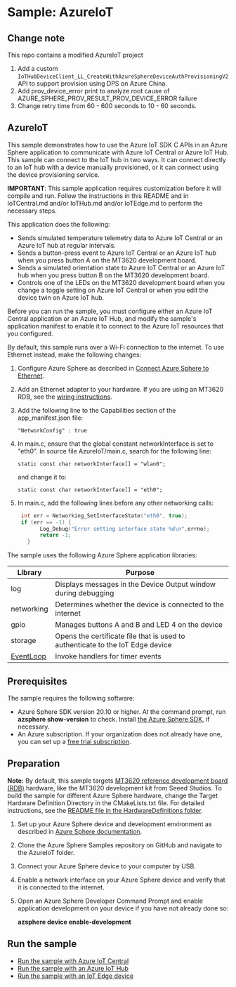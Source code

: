 # Sample: AzureIoT

## Change note

This repo contains a modified AzureIoT project 

1. Add a custom `IoTHubDeviceClient_LL_CreateWithAzureSphereDeviceAuthProvisioningV2` API to support provision using DPS on Azure China. 
1. Add prov_device_error print to analyze root cause of AZURE_SPHERE_PROV_RESULT_PROV_DEVICE_ERROR failure
1. Change retry time from 60 - 600 seconds to 10 - 60 seconds.

## AzureIoT

This sample demonstrates how to use the Azure IoT SDK C APIs in an Azure Sphere application to communicate with Azure IoT Central or Azure IoT Hub. This sample can connect to the IoT hub in two ways. It can connect directly to an IoT hub with a device manually provisioned, or it can connect using the device provisioning service.

**IMPORTANT**: This sample application requires customization before it will compile and run. Follow the instructions in this README and in IoTCentral.md and/or IoTHub.md and/or IoTEdge.md to perform the necessary steps.

This application does the following:

- Sends simulated temperature telemetry data to Azure IoT Central or an Azure IoT hub at regular intervals.
- Sends a button-press event to Azure IoT Central or an Azure IoT hub when you press button A on the MT3620 development board.
- Sends a simulated orientation state to Azure IoT Central or an Azure IoT hub when you press button B on the MT3620 development board.
- Controls one of the LEDs on the MT3620 development board when you change a toggle setting on Azure IoT Central or when you edit the device twin on Azure IoT hub.

Before you can run the sample, you must configure either an Azure IoT Central application or an Azure IoT Hub, and modify the sample's application manifest to enable it to connect to the Azure IoT resources that you configured.

By default, this sample runs over a Wi-Fi connection to the internet. To use Ethernet instead, make the following changes:

1. Configure Azure Sphere as described in [Connect Azure Sphere to Ethernet](https://docs.microsoft.com/azure-sphere/network/connect-ethernet).
1. Add an Ethernet adapter to your hardware. If you are using an MT3620 RDB, see the [wiring instructions](../../HardwareDefinitions/mt3620_rdb/EthernetWiring.md).
1. Add the following line to the Capabilities section of the app_manifest.json file:

   `"NetworkConfig" : true`

1. In main.c, ensure that the global constant networkInterface is set to "eth0". In source file AzureIoT/main.c, search for the following line:

   `static const char networkInterface[] = "wlan0";`

   and change it to:

   `static const char networkInterface[] = "eth0";`

1. In main.c, add the following lines before any other networking calls:

    ```c
     int err = Networking_SetInterfaceState("eth0", true);
     if (err == -1) {
           Log_Debug("Error setting interface state %d\n",errno);
           return -1;
       }
    ```

The sample uses the following Azure Sphere application libraries:

|Library   |Purpose  |
|---------|---------|
|log     |  Displays messages in the Device Output window during debugging  |
| networking | Determines whether the device is connected to the internet |
| gpio | Manages buttons A and B and LED 4 on the device |
| storage | Opens the certificate file that is used to authenticate to the IoT Edge device |
| [EventLoop](https://docs.microsoft.com/azure-sphere/reference/applibs-reference/applibs-eventloop/eventloop-overview) | Invoke handlers for timer events |

## Prerequisites

The sample requires the following software:

- Azure Sphere SDK version 20.10 or higher. At the command prompt, run **azsphere show-version** to check. Install [the Azure Sphere SDK](https://docs.microsoft.com/azure-sphere/install/install-sdk), if necessary.
- An Azure subscription. If your organization does not already have one, you can set up a [free trial subscription](https://azure.microsoft.com/free/?v=17.15).

## Preparation

**Note:** By default, this sample targets [MT3620 reference development board (RDB)](https://docs.microsoft.com/azure-sphere/hardware/mt3620-reference-board-design) hardware, like the MT3620 development kit from Seeed Studios. To build the sample for different Azure Sphere hardware, change the Target Hardware Definition Directory in the CMakeLists.txt file. For detailed instructions, see the [README file in the HardwareDefinitions folder](../../HardwareDefinitions/README.md).

1. Set up your Azure Sphere device and development environment as described in [Azure Sphere documentation](https://docs.microsoft.com/azure-sphere/install/overview).
1. Clone the Azure Sphere Samples repository on GitHub and navigate to the AzureIoT folder.
1. Connect your Azure Sphere device to your computer by USB.
1. Enable a network interface on your Azure Sphere device and verify that it is connected to the internet.
1. Open an Azure Sphere Developer Command Prompt and enable application development on your device if you have not already done so:

   **azsphere device enable-development**

## Run the sample

- [Run the sample with Azure IoT Central](./IoTCentral.md)
- [Run the sample with an Azure IoT Hub](./IoTHub.md)
- [Run the sample with an IoT Edge device](./IoTEdge.md)

